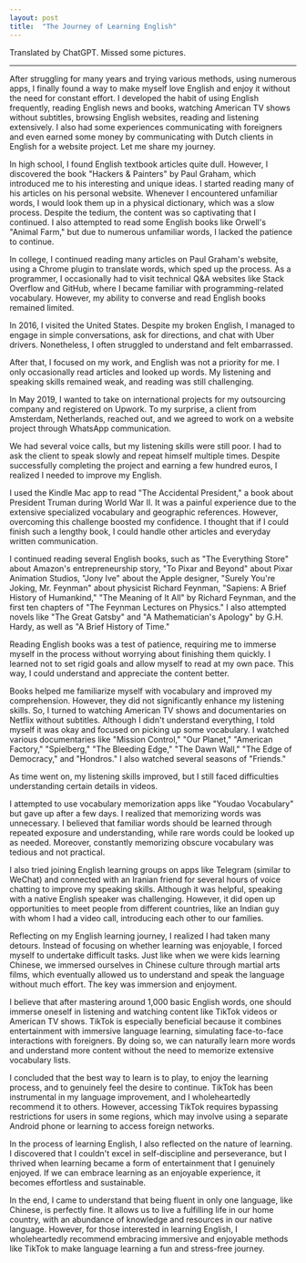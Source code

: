 ```yaml
---
layout: post
title:  "The Journey of Learning English"
---
```


Translated by ChatGPT. Missed some pictures.

---

After struggling for many years and trying various methods, using numerous apps, I finally found a way to make myself love English and enjoy it without the need for constant effort. I developed the habit of using English frequently, reading English news and books, watching American TV shows without subtitles, browsing English websites, reading and listening extensively. I also had some experiences communicating with foreigners and even earned some money by communicating with Dutch clients in English for a website project. Let me share my journey.

In high school, I found English textbook articles quite dull. However, I discovered the book "Hackers & Painters" by Paul Graham, which introduced me to his interesting and unique ideas. I started reading many of his articles on his personal website. Whenever I encountered unfamiliar words, I would look them up in a physical dictionary, which was a slow process. Despite the tedium, the content was so captivating that I continued. I also attempted to read some English books like Orwell's "Animal Farm," but due to numerous unfamiliar words, I lacked the patience to continue.

In college, I continued reading many articles on Paul Graham's website, using a Chrome plugin to translate words, which sped up the process. As a programmer, I occasionally had to visit technical Q&A websites like Stack Overflow and GitHub, where I became familiar with programming-related vocabulary. However, my ability to converse and read English books remained limited.

In 2016, I visited the United States. Despite my broken English, I managed to engage in simple conversations, ask for directions, and chat with Uber drivers. Nonetheless, I often struggled to understand and felt embarrassed.

After that, I focused on my work, and English was not a priority for me. I only occasionally read articles and looked up words. My listening and speaking skills remained weak, and reading was still challenging.

In May 2019, I wanted to take on international projects for my outsourcing company and registered on Upwork. To my surprise, a client from Amsterdam, Netherlands, reached out, and we agreed to work on a website project through WhatsApp communication.

We had several voice calls, but my listening skills were still poor. I had to ask the client to speak slowly and repeat himself multiple times. Despite successfully completing the project and earning a few hundred euros, I realized I needed to improve my English.

I used the Kindle Mac app to read "The Accidental President," a book about President Truman during World War II. It was a painful experience due to the extensive specialized vocabulary and geographic references. However, overcoming this challenge boosted my confidence. I thought that if I could finish such a lengthy book, I could handle other articles and everyday written communication.

I continued reading several English books, such as "The Everything Store" about Amazon's entrepreneurship story, "To Pixar and Beyond" about Pixar Animation Studios, "Jony Ive" about the Apple designer, "Surely You're Joking, Mr. Feynman" about physicist Richard Feynman, "Sapiens: A Brief History of Humankind," "The Meaning of It All" by Richard Feynman, and the first ten chapters of "The Feynman Lectures on Physics." I also attempted novels like "The Great Gatsby" and "A Mathematician's Apology" by G.H. Hardy, as well as "A Brief History of Time."

Reading English books was a test of patience, requiring me to immerse myself in the process without worrying about finishing them quickly. I learned not to set rigid goals and allow myself to read at my own pace. This way, I could understand and appreciate the content better.

Books helped me familiarize myself with vocabulary and improved my comprehension. However, they did not significantly enhance my listening skills. So, I turned to watching American TV shows and documentaries on Netflix without subtitles. Although I didn't understand everything, I told myself it was okay and focused on picking up some vocabulary. I watched various documentaries like "Mission Control," "Our Planet," "American Factory," "Spielberg," "The Bleeding Edge," "The Dawn Wall," "The Edge of Democracy," and "Hondros." I also watched several seasons of "Friends."

As time went on, my listening skills improved, but I still faced difficulties understanding certain details in videos.

I attempted to use vocabulary memorization apps like "Youdao Vocabulary" but gave up after a few days. I realized that memorizing words was unnecessary. I believed that familiar words should be learned through repeated exposure and understanding, while rare words could be looked up as needed. Moreover, constantly memorizing obscure vocabulary was tedious and not practical.

I also tried joining English learning groups on apps like Telegram (similar to WeChat) and connected with an Iranian friend for several hours of voice chatting to improve my speaking skills. Although it was helpful, speaking with a native English speaker was challenging. However, it did open up opportunities to meet people from different countries, like an Indian guy with whom I had a video call, introducing each other to our families.

Reflecting on my English learning journey, I realized I had taken many detours. Instead of focusing on whether learning was enjoyable, I forced myself to undertake difficult tasks. Just like when we were kids learning Chinese, we immersed ourselves in Chinese culture through martial arts films, which eventually allowed us to understand and speak the language without much effort. The key was immersion and enjoyment.

I believe that after mastering around 1,000 basic English words, one should immerse oneself in listening and watching content like TikTok videos or American TV shows. TikTok is especially beneficial because it combines entertainment with immersive language learning, simulating face-to-face interactions with foreigners. By doing so, we can naturally learn more words and understand more content without the need to memorize extensive vocabulary lists.

I concluded that the best way to learn is to play, to enjoy the learning process, and to genuinely feel the desire to continue. TikTok has been instrumental in my language improvement, and I wholeheartedly recommend it to others. However, accessing TikTok requires bypassing restrictions for users in some regions, which may involve using a separate Android phone or learning to access foreign networks.

In the process of learning English, I also reflected on the nature of learning. I discovered that I couldn't excel in self-discipline and perseverance, but I thrived when learning became a form of entertainment that I genuinely enjoyed. If we can embrace learning as an enjoyable experience, it becomes effortless and sustainable.

In the end, I came to understand that being fluent in only one language, like Chinese, is perfectly fine. It allows us to live a fulfilling life in our home country, with an abundance of knowledge and resources in our native language. However, for those interested in learning English, I wholeheartedly recommend embracing immersive and enjoyable methods like TikTok to make language learning a fun and stress-free journey.